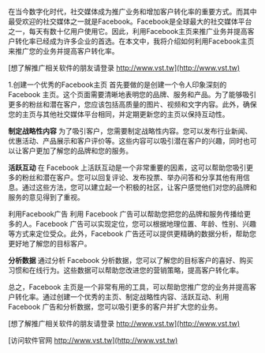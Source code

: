 在当今数字化时代，社交媒体成为推广业务和增加客户转化率的重要方式。而其中最受欢迎的社交媒体之一就是Facebook。Facebook是全球最大的社交媒体平台之一，每天有数十亿用户使用它。因此，利用Facebook主页来推广业务并提高客户转化率已经成为许多企业的首选。在本文中，我将介绍如何利用Facebook主页来推广您的业务并提高客户转化率。

[想了解推广相关软件的朋友请登录 http://www.vst.tw](http://www.vst.tw)

1.创建一个优秀的Facebook主页
首先要做的是创建一个令人印象深刻的 Facebook 主页。这个页面需要清晰地表明您的品牌、服务和产品。为了能够吸引更多的粉丝和潜在客户，您应该包括高质量的图片、视频和文字内容。此外，确保您的主页与其他社交媒体平台相同，并定期更新您的主页以保持互动性。

**制定战略性内容**
为了吸引客户，您需要制定战略性内容。您可以发布行业新闻、优惠活动、产品展示和客户评价等。这些内容可以吸引潜在客户的兴趣，同时也可以让客户更加了解您的品牌和您的服务。

**活跃互动**
在 Facebook 上活跃互动是一个非常重要的因素，这可以帮助您吸引更多的粉丝和潜在客户。您可以回复评论、发布投票、举办问答和分享其他有用信息。通过这些方法，您可以建立起一个积极的社区，让客户感觉他们对您的品牌和服务的意见得到了重视。

利用Facebook广告
利用 Facebook 广告可以帮助您把您的品牌和服务传播给更多的人。Facebook 广告可以实现定位，您可以根据地理位置、年龄、性别、兴趣等方式来定位受众。此外，Facebook 广告还可以提供更精确的数据分析，帮助您更好地了解您的目标客户。

**分析数据**
通过分析 Facebook 分析数据，您可以了解您的目标客户的喜好、购买习惯和在线行为。这些数据可以帮助您改进您的营销策略，提高客户转化率。

总之，Facebook 主页是一个非常有用的工具，可以帮助您推广您的业务并提高客户转化率。通过创建一个优秀的主页、制定战略性内容、活跃互动、利用 Facebook 广告和分析数据，您可以吸引更多的客户并扩大您的业务。

[想了解推广相关软件的朋友请登录 http://www.vst.tw](http://www.vst.tw)


[访问软件官网 http://www.vst.tw](http://www.vst.tw)
